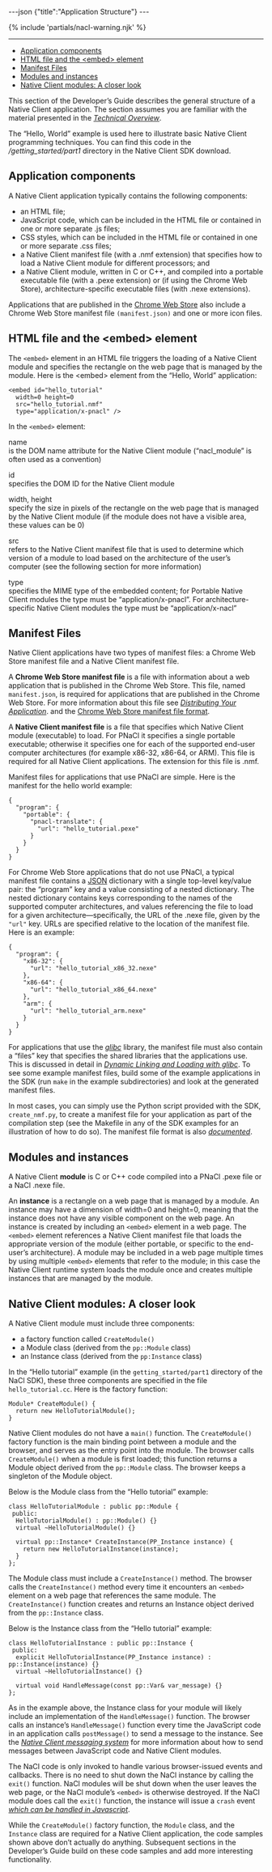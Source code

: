 ---json {"title":"Application Structure"} ---

{% include 'partials/nacl-warning.njk' %}

---

- <a href="#application-components" id="id1" class="reference internal">Application components</a>
- <a href="#html-file-and-the-embed-element" id="id2" class="reference internal">HTML file and the &lt;embed&gt; element</a>
- <a href="#manifest-files" id="id3" class="reference internal">Manifest Files</a>
- <a href="#modules-and-instances" id="id4" class="reference internal">Modules and instances</a>
- <a href="#native-client-modules-a-closer-look" id="id5" class="reference internal">Native Client modules: A closer look</a>

This section of the Developer’s Guide describes the general structure of a Native Client application. The section assumes you are familiar with the material presented in the <a href="/docs/native-client/overview" class="reference internal"><em>Technical Overview</em></a>.

The “Hello, World” example is used here to illustrate basic Native Client programming techniques. You can find this code in the _/getting_started/part1_ directory in the Native Client SDK download.

## Application components

A Native Client application typically contains the following components:

- an HTML file;
- JavaScript code, which can be included in the HTML file or contained in one or more separate .js files;
- CSS styles, which can be included in the HTML file or contained in one or more separate .css files;
- a Native Client manifest file (with a .nmf extension) that specifies how to load a Native Client module for different processors; and
- a Native Client module, written in C or C++, and compiled into a portable executable file (with a .pexe extension) or (if using the Chrome Web Store), architecture-specific executable files (with .nexe extensions).

Applications that are published in the <a href="https://chrome.google.com/webstore/search?q=%22Native+Client%22+OR+NativeClient+OR+NaCl" class="reference external">Chrome Web Store</a> also include a Chrome Web Store manifest file `(manifest.json)` and one or more icon files.

## <span id="html-file"></span>HTML file and the &lt;embed&gt; element

The `<embed>` element in an HTML file triggers the loading of a Native Client module and specifies the rectangle on the web page that is managed by the module. Here is the &lt;embed&gt; element from the “Hello, World” application:

    <embed id="hello_tutorial"
      width=0 height=0
      src="hello_tutorial.nmf"
      type="application/x-pnacl" />

In the `<embed>` element:

name  
is the DOM name attribute for the Native Client module (“nacl_module” is often used as a convention)

id  
specifies the DOM ID for the Native Client module

width, height  
specify the size in pixels of the rectangle on the web page that is managed by the Native Client module (if the module does not have a visible area, these values can be 0)

src  
refers to the Native Client manifest file that is used to determine which version of a module to load based on the architecture of the user’s computer (see the following section for more information)

type  
specifies the MIME type of the embedded content; for Portable Native Client modules the type must be “application/x-pnacl”. For architecture-specific Native Client modules the type must be “application/x-nacl”

## <span id="manifest-file"></span>Manifest Files

Native Client applications have two types of manifest files: a Chrome Web Store manifest file and a Native Client manifest file.

A **Chrome Web Store manifest file** is a file with information about a web application that is published in the Chrome Web Store. This file, named `manifest.json`, is required for applications that are published in the Chrome Web Store. For more information about this file see <a href="/docs/native-client/devguide/distributing" class="reference internal"><em>Distributing Your Application</em></a>. and the <a href="/extensions/manifest" class="reference external">Chrome Web Store manifest file format</a>.

A **Native Client manifest file** is a file that specifies which Native Client module (executable) to load. For PNaCl it specifies a single portable executable; otherwise it specifies one for each of the supported end-user computer architectures (for example x86-32, x86-64, or ARM). This file is required for all Native Client applications. The extension for this file is .nmf.

Manifest files for applications that use PNaCl are simple. Here is the manifest for the hello world example:

    {
      "program": {
        "portable": {
          "pnacl-translate": {
            "url": "hello_tutorial.pexe"
          }
        }
      }
    }

For Chrome Web Store applications that do not use PNaCl, a typical manifest file contains a <a href="http://www.json.org/" class="reference external">JSON</a> dictionary with a single top-level key/value pair: the “program” key and a value consisting of a nested dictionary. The nested dictionary contains keys corresponding to the names of the supported computer architectures, and values referencing the file to load for a given architecture—specifically, the URL of the .nexe file, given by the `"url"` key. URLs are specified relative to the location of the manifest file. Here is an example:

    {
      "program": {
        "x86-32": {
          "url": "hello_tutorial_x86_32.nexe"
        },
        "x86-64": {
          "url": "hello_tutorial_x86_64.nexe"
        },
        "arm": {
          "url": "hello_tutorial_arm.nexe"
        }
      }
    }

For applications that use the <a href="/docs/native-client/devguide/devcycle/dynamic-loading#c-libraries" class="reference internal"><em>glibc</em></a> library, the manifest file must also contain a “files” key that specifies the shared libraries that the applications use. This is discussed in detail in <a href="/docs/native-client/devguide/devcycle/dynamic-loading" class="reference internal"><em>Dynamic Linking and Loading with glibc</em></a>. To see some example manifest files, build some of the example applications in the SDK (run `make` in the example subdirectories) and look at the generated manifest files.

In most cases, you can simply use the Python script provided with the SDK, `create_nmf.py`, to create a manifest file for your application as part of the compilation step (see the Makefile in any of the SDK examples for an illustration of how to do so). The manifest file format is also <a href="/docs/native-client/reference/nacl-manifest-format" class="reference internal"><em>documented</em></a>.

## Modules and instances

A Native Client **module** is C or C++ code compiled into a PNaCl .pexe file or a NaCl .nexe file.

An **instance** is a rectangle on a web page that is managed by a module. An instance may have a dimension of width=0 and height=0, meaning that the instance does not have any visible component on the web page. An instance is created by including an `<embed>` element in a web page. The `<embed>` element references a Native Client manifest file that loads the appropriate version of the module (either portable, or specific to the end-user’s architecture). A module may be included in a web page multiple times by using multiple `<embed>` elements that refer to the module; in this case the Native Client runtime system loads the module once and creates multiple instances that are managed by the module.

## Native Client modules: A closer look

A Native Client module must include three components:

- a factory function called `CreateModule()`
- a Module class (derived from the `pp::Module` class)
- an Instance class (derived from the `pp:Instance` class)

In the “Hello tutorial” example (in the `getting_started/part1` directory of the NaCl SDK), these three components are specified in the file `hello_tutorial.cc`. Here is the factory function:

    Module* CreateModule() {
      return new HelloTutorialModule();
    }

Native Client modules do not have a `main()` function. The `CreateModule()` factory function is the main binding point between a module and the browser, and serves as the entry point into the module. The browser calls `CreateModule()` when a module is first loaded; this function returns a Module object derived from the `pp::Module` class. The browser keeps a singleton of the Module object.

Below is the Module class from the “Hello tutorial” example:

    class HelloTutorialModule : public pp::Module {
     public:
      HelloTutorialModule() : pp::Module() {}
      virtual ~HelloTutorialModule() {}

      virtual pp::Instance* CreateInstance(PP_Instance instance) {
        return new HelloTutorialInstance(instance);
      }
    };

The Module class must include a `CreateInstance()` method. The browser calls the `CreateInstance()` method every time it encounters an `<embed>` element on a web page that references the same module. The `CreateInstance()` function creates and returns an Instance object derived from the `pp::Instance` class.

Below is the Instance class from the “Hello tutorial” example:

    class HelloTutorialInstance : public pp::Instance {
     public:
      explicit HelloTutorialInstance(PP_Instance instance) : pp::Instance(instance) {}
      virtual ~HelloTutorialInstance() {}

      virtual void HandleMessage(const pp::Var& var_message) {}
    };

As in the example above, the Instance class for your module will likely include an implementation of the `HandleMessage()` function. The browser calls an instance’s `HandleMessage()` function every time the JavaScript code in an application calls `postMessage()` to send a message to the instance. See the <a href="/docs/native-client/devguide/coding/message-system" class="reference internal"><em>Native Client messaging system</em></a> for more information about how to send messages between JavaScript code and Native Client modules.

The NaCl code is only invoked to handle various browser-issued events and callbacks. There is no need to shut down the NaCl instance by calling the `exit()` function. NaCl modules will be shut down when the user leaves the web page, or the NaCl module’s `<embed>` is otherwise destroyed. If the NaCl module does call the `exit()` function, the instance will issue a `crash` event <a href="/docs/native-client/devguide/coding/progress-events" class="reference internal"><em>which can be handled in Javascript</em></a>.

While the `CreateModule()` factory function, the `Module` class, and the `Instance` class are required for a Native Client application, the code samples shown above don’t actually do anything. Subsequent sections in the Developer’s Guide build on these code samples and add more interesting functionality.

